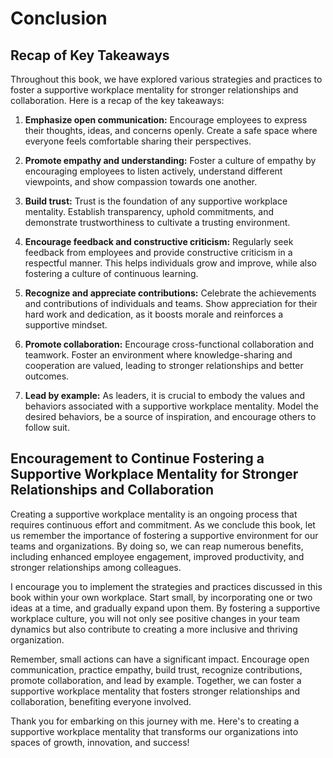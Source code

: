 Conclusion
==========

Recap of Key Takeaways
----------------------

Throughout this book, we have explored various strategies and practices to foster a supportive workplace mentality for stronger relationships and collaboration. Here is a recap of the key takeaways:

1. **Emphasize open communication:** Encourage employees to express their thoughts, ideas, and concerns openly. Create a safe space where everyone feels comfortable sharing their perspectives.

2. **Promote empathy and understanding:** Foster a culture of empathy by encouraging employees to listen actively, understand different viewpoints, and show compassion towards one another.

3. **Build trust:** Trust is the foundation of any supportive workplace mentality. Establish transparency, uphold commitments, and demonstrate trustworthiness to cultivate a trusting environment.

4. **Encourage feedback and constructive criticism:** Regularly seek feedback from employees and provide constructive criticism in a respectful manner. This helps individuals grow and improve, while also fostering a culture of continuous learning.

5. **Recognize and appreciate contributions:** Celebrate the achievements and contributions of individuals and teams. Show appreciation for their hard work and dedication, as it boosts morale and reinforces a supportive mindset.

6. **Promote collaboration:** Encourage cross-functional collaboration and teamwork. Foster an environment where knowledge-sharing and cooperation are valued, leading to stronger relationships and better outcomes.

7. **Lead by example:** As leaders, it is crucial to embody the values and behaviors associated with a supportive workplace mentality. Model the desired behaviors, be a source of inspiration, and encourage others to follow suit.

Encouragement to Continue Fostering a Supportive Workplace Mentality for Stronger Relationships and Collaboration
-----------------------------------------------------------------------------------------------------------------

Creating a supportive workplace mentality is an ongoing process that requires continuous effort and commitment. As we conclude this book, let us remember the importance of fostering a supportive environment for our teams and organizations. By doing so, we can reap numerous benefits, including enhanced employee engagement, improved productivity, and stronger relationships among colleagues.

I encourage you to implement the strategies and practices discussed in this book within your own workplace. Start small, by incorporating one or two ideas at a time, and gradually expand upon them. By fostering a supportive workplace culture, you will not only see positive changes in your team dynamics but also contribute to creating a more inclusive and thriving organization.

Remember, small actions can have a significant impact. Encourage open communication, practice empathy, build trust, recognize contributions, promote collaboration, and lead by example. Together, we can foster a supportive workplace mentality that fosters stronger relationships and collaboration, benefiting everyone involved.

Thank you for embarking on this journey with me. Here's to creating a supportive workplace mentality that transforms our organizations into spaces of growth, innovation, and success!
